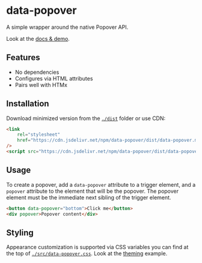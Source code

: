 # data-popover

A simple wrapper around the native Popover API.

Look at the [docs & demo](https://imbolc.github.io/data-popover/).

## Features

- No dependencies
- Configures via HTML attributes
- Pairs well with HTMx

## Installation

Download minimized version from the [`./dist`](./dist) folder or use CDN:

```html
<link
	rel="stylesheet"
	href="https://cdn.jsdelivr.net/npm/data-popover/dist/data-popover.min.css"
/>
<script src="https://cdn.jsdelivr.net/npm/data-popover/dist/data-popover.min.js"></script>
```

## Usage

To create a popover, add a `data-popover` attribute to a trigger element, and a
`popover` attribute to the element that will be the popover. The popover element
must be the immediate next sibling of the trigger element.

```html
<button data-popover="bottom">Click me</button>
<div popover>Popover content</div>
```

## Styling

Appearance customization is supported via CSS variables you can find at the top
of [`./src/data-popover.css`](./src/data-popover.css). Look at the
[theming](https://imbolc.github.io/data-popover/#theming) example.
